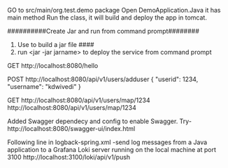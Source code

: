 GO to src/main/org.test.demo package 
Open DemoApplication.Java it has main method
Run the class, it will build and deploy the app in tomcat.

##########Create Jar and run from command prompt########
1. Use <mvn clean profile> to build a jar file ####
2. run <jar -jar jarname> to deploy the service from command prompt


GET
http://localhost:8080/hello

POST
http://localhost:8080/api/v1/users/adduser
{
"userid": 1234,
"username": "kdwivedi"
}

GET
http://localhost:8080/api/v1/users/map/1234
http://localhost:8080/api/v1/users/map/1234


Added Swagger dependecy and config to enable Swagger. Try- http://localhost:8080/swagger-ui/index.html

Following line in logback-spring.xml -send log messages from a Java application to a Grafana Loki server running on the 
local machine at port 3100
    <appender name="LOKI" class="com.github.loki4j.logback.Loki4jAppender"> <url>http://localhost:3100/loki/api/v1/push</url>


